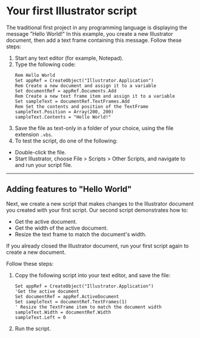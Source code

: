 # Your first Illustrator script

The traditional first project in any programming language is displaying the message "Hello World!" In this example, you create a new Illustrator document, then add a text frame containing this message. Follow these steps:

1. Start any text editor (for example, Notepad).
2. Type the following code:
   ```basic
   Rem Hello World
   Set appRef = CreateObject("Illustrator.Application")
   Rem Create a new document and assign it to a variable
   Set documentRef = appRef.Documents.Add
   Rem Create a new text frame item and assign it to a variable
   Set sampleText = documentRef.TextFrames.Add
   Rem Set the contents and position of the TextFrame
   sampleText.Position = Array(200, 200)
   sampleText.Contents = "Hello World!"
   ```
3. Save the file as text-only in a folder of your choice, using the file extension `.vbs`.
4. To test the script, do one of the following:

- Double-click the file.
- Start Illustrator, choose File > Scripts > Other Scripts, and navigate to and run your script file.

---

## Adding features to "Hello World"

Next, we create a new script that makes changes to the Illustrator document you created with your first script. Our second script demonstrates how to:

- Get the active document.
- Get the width of the active document.
- Resize the text frame to match the document's width.

If you already closed the Illustrator document, run your first script again to create a new document.

Follow these steps:

1. Copy the following script into your text editor, and save the file:
   ```basic
   Set appRef = CreateObject("Illustrator.Application")
   'Get the active document
   Set documentRef = appRef.ActiveDocument
   Set sampleText = documentRef.TextFrames(1)
   ' Resize the TextFrame item to match the document width
   sampleText.Width = documentRef.Width
   sampleText.Left = 0
   ```
2. Run the script.
